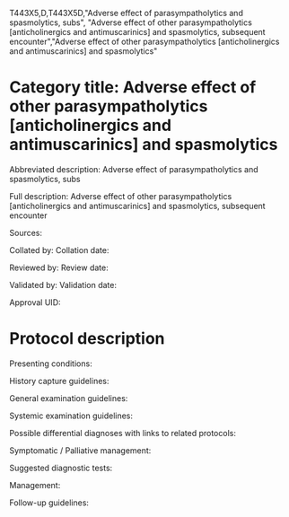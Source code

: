 T443X5,D,T443X5D,"Adverse effect of parasympatholytics and spasmolytics, subs", "Adverse effect of other parasympatholytics [anticholinergics and antimuscarinics] and spasmolytics, subsequent encounter","Adverse effect of other parasympatholytics [anticholinergics and antimuscarinics] and spasmolytics"
# Category title: Adverse effect of other parasympatholytics [anticholinergics and antimuscarinics] and spasmolytics

Abbreviated description: Adverse effect of parasympatholytics and spasmolytics, subs

Full description: Adverse effect of other parasympatholytics [anticholinergics and antimuscarinics] and spasmolytics, subsequent encounter

Sources:

Collated by:
Collation date:

Reviewed by:
Review date:

Validated by:
Validation date:

Approval UID:

# Protocol description

Presenting conditions:

History capture guidelines:

General examination guidelines:

Systemic examination guidelines:

Possible differential diagnoses with links to related protocols:

Symptomatic / Palliative management:

Suggested diagnostic tests:

Management:

Follow-up guidelines:
